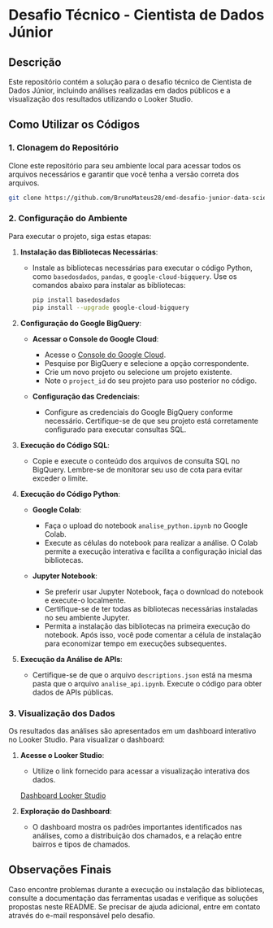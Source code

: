 # Desafio Técnico - Cientista de Dados Júnior

## Descrição

Este repositório contém a solução para o desafio técnico de Cientista de Dados Júnior, incluindo análises realizadas em dados públicos e a visualização dos resultados utilizando o Looker Studio.

## Como Utilizar os Códigos

### 1. Clonagem do Repositório

Clone este repositório para seu ambiente local para acessar todos os arquivos necessários e garantir que você tenha a versão correta dos arquivos.

```bash
git clone https://github.com/BrunoMateus28/emd-desafio-junior-data-scientist
```

### 2. Configuração do Ambiente

Para executar o projeto, siga estas etapas:

1. **Instalação das Bibliotecas Necessárias**:
   - Instale as bibliotecas necessárias para executar o código Python, como `basedosdados`, `pandas`, e `google-cloud-bigquery`. Use os comandos abaixo para instalar as bibliotecas:

     ```bash
     pip install basedosdados
     pip install --upgrade google-cloud-bigquery
     ```

2. **Configuração do Google BigQuery**:
   - **Acessar o Console do Google Cloud**:
     - Acesse o [Console do Google Cloud](https://console.cloud.google.com/).
     - Pesquise por BigQuery e selecione a opção correspondente.
     - Crie um novo projeto ou selecione um projeto existente.
     - Note o `project_id` do seu projeto para uso posterior no código.

   - **Configuração das Credenciais**:
     - Configure as credenciais do Google BigQuery conforme necessário. Certifique-se de que seu projeto está corretamente configurado para executar consultas SQL.

3. **Execução do Código SQL**:
   - Copie e execute o conteúdo dos arquivos de consulta SQL no BigQuery. Lembre-se de monitorar seu uso de cota para evitar exceder o limite.

4. **Execução do Código Python**:
   - **Google Colab**:
     - Faça o upload do notebook `analise_python.ipynb` no Google Colab.
     - Execute as células do notebook para realizar a análise. O Colab permite a execução interativa e facilita a configuração inicial das bibliotecas.

   - **Jupyter Notebook**:
     - Se preferir usar Jupyter Notebook, faça o download do notebook e execute-o localmente.
     - Certifique-se de ter todas as bibliotecas necessárias instaladas no seu ambiente Jupyter.
     - Permita a instalação das bibliotecas na primeira execução do notebook. Após isso, você pode comentar a célula de instalação para economizar tempo em execuções subsequentes.

5. **Execução da Análise de APIs**:
   - Certifique-se de que o arquivo `descriptions.json` está na mesma pasta que o arquivo `analise_api.ipynb`. Execute o código para obter dados de APIs públicas.

### 3. Visualização dos Dados

Os resultados das análises são apresentados em um dashboard interativo no Looker Studio. Para visualizar o dashboard:

1. **Acesse o Looker Studio**:
   - Utilize o link fornecido para acessar a visualização interativa dos dados.

   [Dashboard Looker Studio](https://lookerstudio.google.com/reporting/855c3bfb-9e91-4f51-bd20-b6965e1f2273)

2. **Exploração do Dashboard**:
   - O dashboard mostra os padrões importantes identificados nas análises, como a distribuição dos chamados, e a relação entre bairros e tipos de chamados.

## Observações Finais

Caso encontre problemas durante a execução ou instalação das bibliotecas, consulte a documentação das ferramentas usadas e verifique as soluções propostas neste README. Se precisar de ajuda adicional, entre em contato através do e-mail responsável pelo desafio.
